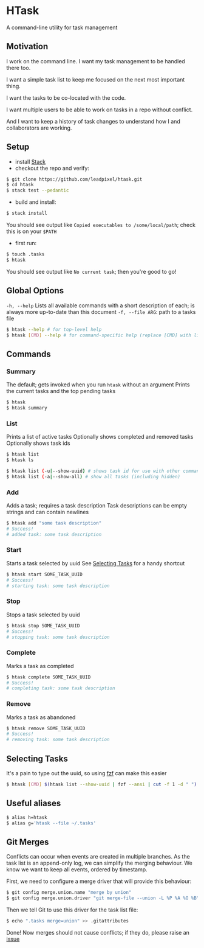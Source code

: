 # HTask

A command-line utility for task management

## Motivation

I work on the command line. I want my task management to be handled there too.

I want a simple task list to keep me focused on the next most important thing.

I want the tasks to be co-located with the code.

I want multiple users to be able to work on tasks in a repo without conflict.

And I want to keep a history of task changes to understand how I and collaborators are working.

## Setup

- install [Stack](https://docs.haskellstack.org/en/stable/README/)
- checkout the repo and verify:
```sh
$ git clone https://github.com/leadpixel/htask.git
$ cd htask
$ stack test --pedantic
```

- build and install:
```sh
$ stack install
```

You should see output like `Copied executables to /some/local/path`; check this is on your `$PATH`

- first run:
```sh
$ touch .tasks
$ htask
```

You should see output like `No current task`; then you're good to go!

## Global Options

`-h, --help` Lists all available commands with a short description of each; is always more up-to-date than this document
`-f, --file ARG`: path to a tasks file

```sh
$ htask --help # for top-level help
$ htask [CMD] --help # for command-specific help (replace [CMD] with list, for example)
```

## Commands

### Summary

The default; gets invoked when you run `htask` without an argument
Prints the current tasks and the top pending tasks

```sh
$ htask
$ htask summary
```

### List

Prints a list of active tasks
Optionally shows completed and removed tasks
Optionally shows task ids

```sh
$ htask list
$ htask ls

$ htask list (-u|--show-uuid) # shows task id for use with other commands
$ htask list (-a|--show-all) # show all tasks (including hidden)
```

### Add

Adds a task; requires a task description
Task descriptions can be empty strings and can contain newlines

```sh
$ htask add "some task description"
# Success!
# added task: some task description
```

### Start

Starts a task selected by uuid
See [Selecting Tasks](#selecting-tasks) for a handy shortcut

```sh
$ htask start SOME_TASK_UUID
# Success!
# starting task: some task description
```

### Stop

Stops a task selected by uuid

```sh
$ htask stop SOME_TASK_UUID
# Success!
# stopping task: some task description
```

### Complete

Marks a task as completed

```sh
$ htask complete SOME_TASK_UUID
# Success!
# completing task: some task description
```

### Remove

Marks a task as abandoned

```sh
$ htask remove SOME_TASK_UUID
# Success!
# removing task: some task description
```

## Selecting Tasks

It's a pain to type out the uuid, so using [fzf](https://github.com/junegunn/fzf) can make this easier
```sh
$ htask [CMD] $(htask list --show-uuid | fzf --ansi | cut -f 1 -d " ")
```

## Useful aliases
```sh
$ alias h=htask
$ alias g='htask --file ~/.tasks'
```

## Git Merges

Conflicts can occur when events are created in multiple branches. As the task list is an append-only log, we can simplify the merging behaviour. We know we want to keep all events, ordered by timestamp.

First, we need to configure a merge driver that will provide this behaviour:

```sh
$ git config merge.union.name "merge by union"
$ git config merge.union.driver "git merge-file --union -L %P %A %O %B"
```

Then we tell Git to use this driver for the task list file:

```sh
$ echo ".tasks merge=union" >> .gitattributes
```

Done! Now merges should not cause conflicts; if they do, please raise an [issue](https://github.com/leadpixel/htask/issues)
